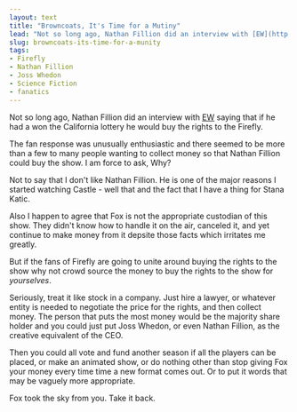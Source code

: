 ```yaml
---
layout: text
title: "Browncoats, It's Time for a Mutiny"
lead: "Not so long ago, Nathan Fillion did an interview with [EW](http://insidetv.ew.com/2011/02/17/firefly-returns/) saying that if he had a won the California lottery he would buy the rights to the Firefly."
slug: browncoats-its-time-for-a-munity
tags:
- Firefly
- Nathan Fillion
- Joss Whedon
- Science Fiction
- fanatics
---
```


Not so long ago, Nathan Fillion did an interview with [EW](http://insidetv.ew.com/2011/02/17/firefly-returns/ "Entertainment Weekly") saying that if he had a won the California lottery he would buy the rights to the Firefly.

The fan response was unusually enthusiastic and there seemed to be more than a few to many people wanting to collect money so that Nathan Fillion could buy the show. I am force to ask, Why?

Not to say that I don't like Nathan Fillion. He is one of the major reasons I started watching Castle - well that and the fact that I have a thing for Stana Katic.

Also I happen to agree that Fox is not the appropriate custodian of this show. They didn't know how to handle it on the air, canceled it, and yet continue to make money from it depsite those facts which irritates me greatly.

But if the fans of Firefly are going to unite around buying the rights to the show why not crowd source the money to buy the rights to the show for *yourselves*.

Seriously, treat it like stock in a company. Just hire a lawyer, or whatever entity is needed to negotiate the price for the rights, and then collect money. The person that puts the most money would be the majority share holder and you could just put Joss Whedon, or even Nathan Fillion, as the creative equivalent of the CEO.

Then you could all vote and fund another season if all the players can be placed, or make an animated show, or do nothing other than stop giving Fox your money every time time a new format comes out. Or to put it words that may be vaguely more appropriate.

Fox took the sky from you. Take it back.
